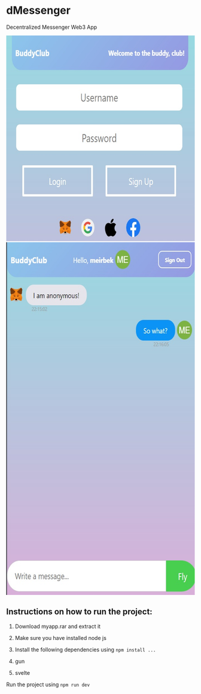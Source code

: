 # dMessenger
Decentralized Messenger Web3 App

<img src = "screenshot.jpg" width="650" height="548">

<img src = "screenshot2.jpg" width="610" height="940">

## Instructions on how to run the project:

1) Download myapp.rar and extract it

2) Make sure you have installed node js

3) Install the following dependencies using `npm install ...`

1) gun
2) svelte

Run the project using `npm run dev`
